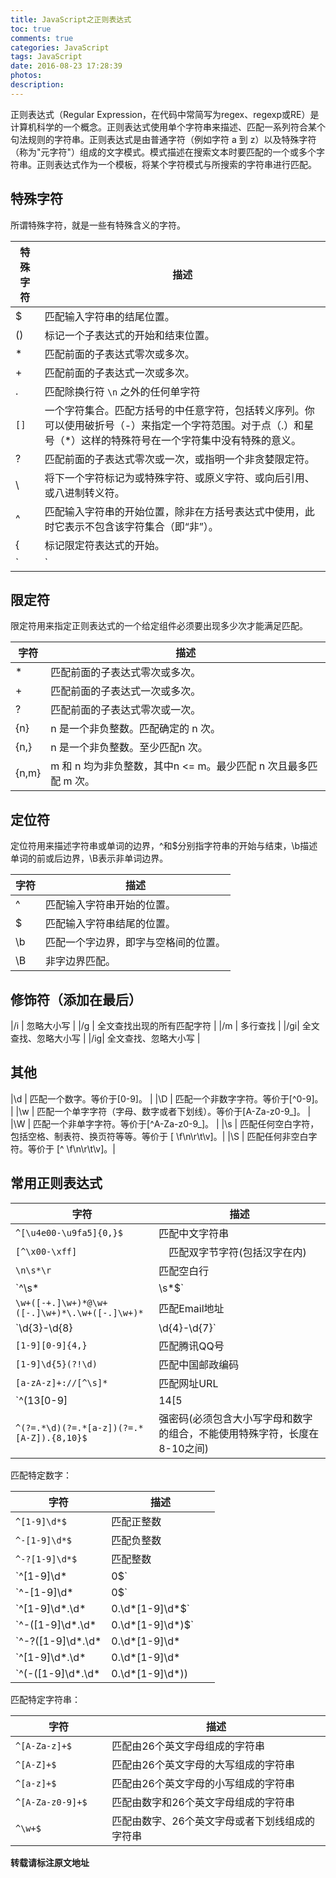 ```yaml
---
title: JavaScript之正则表达式
toc: true
comments: true
categories: JavaScript
tags: JavaScript
date: 2016-08-23 17:28:39
photos:
description:
---
```


正则表达式（Regular Expression，在代码中常简写为regex、regexp或RE）是计算机科学的一个概念。正则表达式使用单个字符串来描述、匹配一系列符合某个句法规则的字符串。正则表达式是由普通字符（例如字符 a 到 z）以及特殊字符（称为"元字符"）组成的文字模式。模式描述在搜索文本时要匹配的一个或多个字符串。正则表达式作为一个模板，将某个字符模式与所搜索的字符串进行匹配。

<!--more-->

## 特殊字符

所谓特殊字符，就是一些有特殊含义的字符。

|特殊字符|描述|
|---|---|
|$ | 匹配输入字符串的结尾位置。|
|()| 标记一个子表达式的开始和结束位置。|
|* |  匹配前面的子表达式零次或多次。|
|+ |  匹配前面的子表达式一次或多次。|
|. |  匹配除换行符 `\n` 之外的任何单字符|
|`[]`|  一个字符集合。匹配方括号的中任意字符，包括转义序列。你可以使用破折号（-）来指定一个字符范围。对于点（.）和星号（*）这样的特殊符号在一个字符集中没有特殊的意义。|
|? |  匹配前面的子表达式零次或一次，或指明一个非贪婪限定符。|
|\ |  将下一个字符标记为或特殊字符、或原义字符、或向后引用、或八进制转义符。|
|^ |  匹配输入字符串的开始位置，除非在方括号表达式中使用，此时它表示不包含该字符集合（即“非”）。|
|{ |  标记限定符表达式的开始。|
|`|`|  指明两项之间的一个选择。|

## 限定符

限定符用来指定正则表达式的一个给定组件必须要出现多少次才能满足匹配。

|字符|  描述|
|---|---|
|*  | 匹配前面的子表达式零次或多次。|
|+   |匹配前面的子表达式一次或多次。|
|?|   匹配前面的子表达式零次或一次。|
|{n} |n 是一个非负整数。匹配确定的 n 次。|
|{n,} |   n 是一个非负整数。至少匹配n 次。|
|{n,m} |  m 和 n 均为非负整数，其中n <= m。最少匹配 n 次且最多匹配 m 次。|

## 定位符

定位符用来描述字符串或单词的边界，^和$分别指字符串的开始与结束，\b描述单词的前或后边界，\B表示非单词边界。

|字符|  描述|
|---|---|
|^   |匹配输入字符串开始的位置。|
|$   |匹配输入字符串结尾的位置。|
|\b  |匹配一个字边界，即字与空格间的位置。|
|\B  |非字边界匹配。|

## 修饰符（添加在最后）

|/i | 忽略大小写 |
|/g | 全文查找出现的所有匹配字符 |
|/m | 多行查找 |
|/gi| 全文查找、忽略大小写 |
|/ig| 全文查找、忽略大小写 |

## 其他

|\d | 匹配一个数字。等价于[0-9]。 |
|\D | 匹配一个非数字字符。等价于[^0-9]。 |
|\w | 匹配一个单字字符（字母、数字或者下划线）。等价于[A-Za-z0-9_]。 |
|\W | 匹配一个非单字字符。等价于[^A-Za-z0-9_]。 |
|\s | 匹配任何空白字符，包括空格、制表符、换页符等等。等价于 [ \f\n\r\t\v]。|
|\S | 匹配任何非空白字符。等价于 [^ \f\n\r\t\v]。|


## 常用正则表达式

|字符|  描述|
|---|---|
|`^[\u4e00-\u9fa5]{0,}$` |匹配中文字符串|
|`[^\x00-\xff]` |　匹配双字节字符(包括汉字在内)|
|`\n\s*\r` |匹配空白行|
|`^\s*|\s*$` |匹配首尾空白字符|
|`\w+([-+.]\w+)*@\w+([-.]\w+)*\.\w+([-.]\w+)*`|匹配Email地址|
|`\d{3}-\d{8}|\d{4}-\d{7}`|匹配国内电话号码|
|`[1-9][0-9]{4,}`|匹配腾讯QQ号|
|`[1-9]\d{5}(?!\d)`|匹配中国邮政编码|
|`[a-zA-z]+://[^\s]*`|匹配网址URL|
|`^(13[0-9]|14[5|7]|15[0-9]|18[0-9])\d{8}$`|匹配手机号码|
|`^(?=.*\d)(?=.*[a-z])(?=.*[A-Z]).{8,10}$`|强密码(必须包含大小写字母和数字的组合，不能使用特殊字符，长度在8-10之间)|



匹配特定数字：

|字符|  描述|
|---|---|
|`^[1-9]\d*$`　 　 |匹配正整数|
|`^-[1-9]\d*$` 　 |匹配负整数|
|`^-?[1-9]\d*$`　　 |匹配整数|
|`^[1-9]\d*|0$`　 |匹配非负整数（正整数 + 0）|
|`^-[1-9]\d*|0$`　　 |匹配非正整数（负整数 + 0）|
|`^[1-9]\d*\.\d*|0\.\d*[1-9]\d*$`　　 |匹配正浮点数|
|`^-([1-9]\d*\.\d*|0\.\d*[1-9]\d*)$`　 |匹配负浮点数|
|`^-?([1-9]\d*\.\d*|0\.\d*[1-9]\d*|0?\.0+|0)$`　 |匹配浮点数|
|`^[1-9]\d*\.\d*|0\.\d*[1-9]\d*|0?\.0+|0$`　　 |匹配非负浮点数（正浮点数 + 0）|
|`^(-([1-9]\d*\.\d*|0\.\d*[1-9]\d*))|0?\.0+|0$`　　|匹配非正浮点数（负浮点数 + 0）|

匹配特定字符串：

|字符|  描述|
|---|---|
|`^[A-Za-z]+$`　　|匹配由26个英文字母组成的字符串|
|`^[A-Z]+$`　　|匹配由26个英文字母的大写组成的字符串|
|`^[a-z]+$`　　|匹配由26个英文字母的小写组成的字符串|
|`^[A-Za-z0-9]+$`　　|匹配由数字和26个英文字母组成的字符串|
|`^\w+$`　　|匹配由数字、26个英文字母或者下划线组成的字符串|



**转载请标注原文地址**


